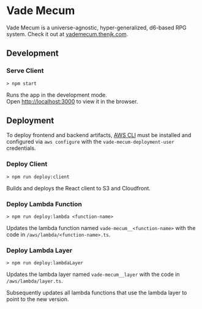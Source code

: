 # Vade Mecum

Vade Mecum is a universe-agnostic, hyper-generalized, d6-based RPG system. Check it out at [vademecum.thenjk.com](https://vademecum.thenjk.com).

## Development

### Serve Client

```
> npm start
```

Runs the app in the development mode.\
Open [http://localhost:3000](http://localhost:3000) to view it in the browser.

## Deployment

To deploy frontend and backend artifacts, [AWS CLI](https://docs.aws.amazon.com/cli/latest/userguide/getting-started-install.html) must be installed and configured via `aws configure` with the `vade-mecum-deployment-user` credentials.

### Deploy Client

```
> npm run deploy:client
```

Builds and deploys the React client to S3 and Cloudfront.

### Deploy Lambda Function

```
> npm run deploy:lambda <function-name>
```

Updates the lambda function named `vade-mecum__<function-name>` with the code in `/aws/lambda/<function-name>.ts`.

### Deploy Lambda Layer

```
> npm run deploy:lambdaLayer
```

Updates the lambda layer named `vade-mecum__layer` with the code in `/aws/lambda/layer.ts`.

Subsequently updates all lambda functions that use the lambda layer to point to the new version.
